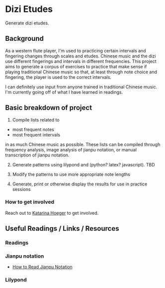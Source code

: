 # Dizi Etudes
Generate dizi etudes.

## Background
As a western flute player, I'm used to practicing certain intervals and fingering changes through scales and etudes.
Chinese music and the dizi use different fingerings and intervals in different frequencies.
This project aims to generate a corpus of exercises to practice that make sense if playing traditional Chinese music so that, at least through note choice and fingering, the player is used to the correct intervals.

I can definitely use input from anyone trained in traditional Chinese music. I'm currently going off of what I have learned in readings.

## Basic breakdown of project
1. Compile lists related to
- most frequent notes
- most frequent intervals

in as much Chinese music as possible.
These lists can be compiled through frequency analysis, image analysis of jianpu notation, or manual transcription of jianpu notation.  

2. Generate patterns using lilypond and (python? latex? javascript). TBD

3. Modify the patterns to use more appropriate note lengths

4. Generate, print or otherwise display the results for use in practice sessions

### How to get involved
Reach out to [Katarina Hoeger](mailto:katarina@katarinahoeger.com) to get involved.

## Useful Readings / Links / Resources
### Readings

### Jianpu notation
- [How to Read Jianpu Notation](https://www.easonmusicschool.com/jianpu-101-how-to-read-numeric-scores/)
### Lilypond

